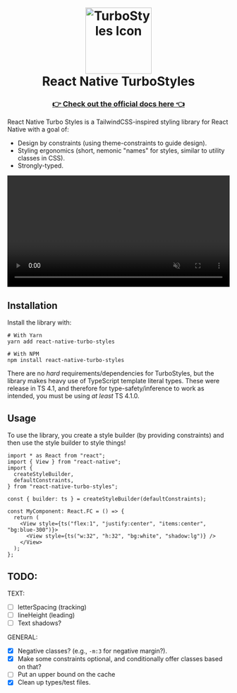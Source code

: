 <h1 align="center">
  <img margin="auto" src="https://turbostyles.gksander.com/img/logo.svg" alt="TurboStyles Icon" width="150px">
  <br>
  <span>React Native TurboStyles</span>
</h1>

<h3 align="center">
<a href="https://turbostyles.gksander.com">👉 Check out the official docs here 👈</a>
</h3>

React Native Turbo Styles is a TailwindCSS-inspired styling library for React Native with a goal of:

- Design by constraints (using theme-constraints to guide design).
- Styling ergonomics (short, nemonic "names" for styles, similar to utility classes in CSS).
- Strongly-typed.

<video width="100%" autoplay muted loop>
  <source src="https://turbostyles.gksander.com/demo.mp4" type="video/mp4" />
  Your browser does not support the video tag.
</video>

## Installation

Install the library with:

```shell
# With Yarn
yarn add react-native-turbo-styles

# With NPM
npm install react-native-turbo-styles
```

There are no _hard_ requirements/dependencies for TurboStyles, but the library makes heavy use of TypeScript template literal types. These were release in TS 4.1, and therefore for type-safety/inference to work as intended, you must be using _at least_ TS 4.1.0.

## Usage

To use the library, you create a style builder (by providing constraints) and then use the style builder to style things!

```tsx
import * as React from "react";
import { View } from "react-native";
import {
  createStyleBuilder,
  defaultConstraints,
} from "react-native-turbo-styles";

const { builder: ts } = createStyleBuilder(defaultConstraints);

const MyComponent: React.FC = () => {
  return (
    <View style={ts("flex:1", "justify:center", "items:center", "bg:blue-300")}>
      <View style={ts("w:32", "h:32", "bg:white", "shadow:lg")} />
    </View>
  );
};
```

## TODO:

TEXT:
- [ ] letterSpacing (tracking)
- [ ] lineHeight (leading)
- [ ] Text shadows?

GENERAL:
- [x] Negative classes? (e.g., `-m:3` for negative margin?).
- [x] Make some constraints optional, and conditionally offer classes based on that?
- [ ] Put an upper bound on the cache
- [x] Clean up types/test files.
